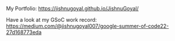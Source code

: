 My Portfolio: https://jishnugoyal.github.io/JishnuGoyal/

Have a look at my GSoC work record: https://medium.com/@jishnugoyal007/google-summer-of-code22-27d168773eda
